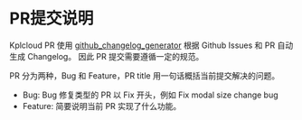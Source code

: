 # PR提交说明

Kplcloud PR 使用 [github_changelog_generator](https://github.com/skywinder/Github-Changelog-Generator) 根据 Github Issues 和 PR 自动生成 Changelog。 因此 PR 提交需要遵循一定的规范。

PR 分为两种，Bug 和 Feature，PR title 用一句话概括当前提交解决的问题。

- Bug: Bug 修复类型的 PR 以 Fix 开头，例如 Fix modal size change bug
- Feature: 简要说明当前 PR 实现了什么功能。